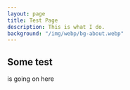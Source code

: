 ```yaml
---
layout: page
title: Test Page
description: This is what I do.
background: "/img/webp/bg-about.webp"
---
```


## Some test

is going on here
